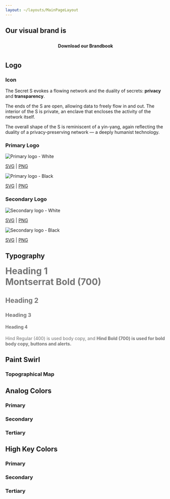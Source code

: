 ```yaml
---
layout: ~/layouts/MainPageLayout
---
```


<template v-slot:title>

## Secret Brand

</template>

<twin-columns class="statements">

<template v-slot:left>

### Mission Statement

We build groundbreaking privacy technologies with a focus on increasing usability and adoption. We empower our own community to contribute directly to the success of our network and its applications, and we enable them to directly benefit from its growth. We are passionate and inclusive. We maintain a global presence. We work hard towards driving usage and awareness. We educate and cultivate our community. We build relationships and partnerships across the world so that people everywhere can benefit from privacy.

</template>

<template v-slot:right>

### Vision Statement

By solving for data privacy, Secret Network will become a foundational pillar of a more decentralized, more democratic, and more empowering internet.
Providing privacy and protecting data is critical for empowering people, protecting their freedoms, and unlocking value for users all around the world. We strive to build a sustainable network, ecosystem, and community that will work towards global adoption of our technologies.

</template>

</twin-columns>

<slim-column class="our-brand-is">

<h2>Our visual brand is 

<section class="animated-text">

<div>humanist.</div>

<div>organic.</div>

<div>illustrated.</div>

<div>flowing.</div>

<div>striking.</div>

</section>

</h2>

<a class="white-button" href="/SecretNetwork_BrandBook_Version01.pdf" download>Download our Brandbook</a>

</slim-column>

<slim-column class="logo-section">

## Logo

### Icon

<grid columns="2" class="icon-grid">

<div class="icon-grid__image">

<themed-image>

<g-image light light-colored src="../src/assets/logo-seal-outline-black.svg"></g-image>

<g-image dark dark-colored src="../src/assets/logo-seal-outline-white.svg"></g-image>

</themed-image>

</div>

<div class="icon-grid__text">

The Secret S evokes a flowing network and the duality of secrets: **privacy** and **transparency**.

The ends of the S are open, allowing data to freely flow in and out.
The interior of the S is private, an enclave that encloses the activity of the network itself.

The overall shape of the S is reminiscent of a yin-yang, again reflecting the duality of a privacy-preserving network — a deeply humanist technology.

</div>

</grid>

### Primary Logo

<grid columns="2" class="secret-logos-grid">

<div class="secret-logos-grid__item">

![Primary logo - White](../src/assets/brandbook/primary-logo-white.png)

<a class="download-link" href="/secretnetwork-logo-primary-black.svg" download>SVG</a> | <a class="download-link" href="/secretnetwork-logo-primary-black.png" download>PNG</a>

</div>

<div class="secret-logos-grid__item">

![Primary logo - Black](../src/assets/brandbook/primary-logo-black.png)

<a class="download-link" href="/secretnetwork-logo-primary-white.svg" download>SVG</a> | <a class="download-link" href="/secretnetwork-logo-primary-white.png" download>PNG</a>

</div>

</grid>

### Secondary Logo

<grid columns="2" class="secret-logos-grid">

<div class="secret-logos-grid__item">

![Secondary logo - White](../src/assets/brandbook/secondary-logo-white.png)

<a class="download-link" href="/secretnetwork-logo-secondary-black.svg" download>SVG</a> | <a class="download-link" href="/secretnetwork-logo-secondary-black.png" download>PNG</a>

</div>

<div class="secret-logos-grid__item">

![Secondary logo - Black](../src/assets/brandbook/secondary-logo-black.png)

<a class="download-link" href="/secretnetwork-logo-secondary-white.svg" download>SVG</a> | <a class="download-link" href="/secretnetwork-logo-secondary-white.png" download>PNG</a>

</div>

</grid>

</slim-column>

<slim-column class="opaque-headings">

## Typography

# Heading 1<br>Montserrat Bold (700)

## Heading 2

### Heading 3

#### Heading 4

Hind Regular (400) is used body copy, and **Hind Bold (700) is used for bold body copy, buttons and alerts.**

</slim-column>

<single-column>

## Paint Swirl

</single-column>

<twin-columns class="paint-swirls">

<template v-slot:left>

### Analog Colors

![Analog Colors](../src/assets/brandbook/analog.png)

<a class="download-link" href="/analog.svg" download>SVG</a> | <a class="download-link" href="/analog.png" download>PNG</a>

</template>

<template v-slot:right>

### High Key Colors

![High Key Colors](../src/assets/brandbook/high-key.png)

<a class="download-link" href="/high-key.svg" download>SVG</a> | <a class="download-link" href="/high-key.png" download>PNG</a>

</template>

</twin-columns>

<single-column class="topographical-map-title">

### Topographical Map

</single-column>

<twin-columns class="paint-swirls">

<template v-slot:left>

![Topographical Map - White background](../src/assets/brandbook/topographical-white.png)

<a class="download-link" href="/topographical-white.svg" download>SVG</a> | <a class="download-link" href="/topographical-white.png" download>PNG</a>

</template>

<template v-slot:right>

![Topographical Map - Black Background](../src/assets/brandbook/topographical-black.png)

<a class="download-link" href="/topographical-black.svg" download>SVG</a> | <a class="download-link" href="/topographical-black.png" download>PNG</a>

</template>

</twin-columns>

<single-column class="color-palette">

## Analog Colors

### Primary

<grid columns="6">

<color-palette class="black" hex="#1B1B1B" rgb="rgb(27, 27, 27)"></color-palette>

<color-palette class="white" hex="#FFFFFF" rgb="rgb(255, 255, 255)"></color-palette>

</grid>

### Secondary

<grid columns="6">

<color-palette hex="#5F5F6B" rgb="rgb(95, 95, 107)"></color-palette>

<color-palette hex="#816DA8" rgb="rgb(129, 109, 168)"></color-palette>

<color-palette hex="#D53A2C" rgb="rgb(213, 58, 44)"></color-palette>

<color-palette hex="#EA7534" rgb="rgb(234, 117, 52)"></color-palette>

<color-palette hex="#E5C7A3" rgb="rgb(229, 199, 163)"></color-palette>

<color-palette hex="#FFD72E" rgb="rgb(255, 215, 46)"></color-palette>

<color-palette hex="#5AA361" rgb="rgb(90, 163, 97)"></color-palette>

<color-palette hex="#3EB7AC" rgb="rgb(62, 183, 172)"></color-palette>

<color-palette hex="#4195C4" rgb="rgb(65, 149, 196)"></color-palette>

</grid>

### Tertiary

<grid columns="6">

<color-palette hex="#BCBCCC" rgb="rgb(188, 188, 204)"></color-palette>

<color-palette hex="#D2BEED" rgb="rgb(210, 190, 237)"></color-palette>

<color-palette hex="#EF726C" rgb="rgb(239, 114, 108)"></color-palette>

<color-palette hex="#FFAA88" rgb="rgb(255, 170, 136)"></color-palette>

<color-palette hex="#FFE6D2" rgb="rgb(255, 230, 210)"></color-palette>

<color-palette hex="#FFEB97" rgb="rgb(255, 235, 151)"></color-palette>

<color-palette hex="#B1D8A3" rgb="rgb(177, 216, 163)"></color-palette>

<color-palette hex="#9AE8DA" rgb="rgb(154, 232, 218)"></color-palette>

<color-palette hex="#8FD2EA" rgb="rgb(143, 210, 234)"></color-palette>

</grid>

</single-column>

<single-column class="color-palette">

## High Key Colors

### Primary

<grid columns="6">

<color-palette class="black" hex="#1B1B1B" rgb="rgb(27, 27, 27)"></color-palette>

<color-palette class="white" hex="#FFFFFF" rgb="rgb(255, 255, 255)"></color-palette>

</grid>

### Secondary

<grid columns="6">

<color-palette hex="#5F5F6B" rgb="rgb(95, 95, 107)"></color-palette>

<color-palette hex="#7A5CD6" rgb="rgb(122, 92, 214)"></color-palette>

<color-palette hex="#FF144E" rgb="rgb(255, 20, 78)"></color-palette>

<color-palette hex="#FF6510" rgb="rgb(255, 101, 16)"></color-palette>

<color-palette hex="#FFCE99" rgb="rgb(255, 206, 153)"></color-palette>

<color-palette hex="#FFEC00" rgb="rgb(255, 236, 0)"></color-palette>

<color-palette hex="#25A02B" rgb="rgb(37, 160, 43)"></color-palette>

<color-palette hex="#00DDBE" rgb="rgb(0, 221, 190)"></color-palette>

<color-palette hex="#00B3EA" rgb="rgb(0, 179, 234)"></color-palette>

</grid>

### Tertiary

<grid columns="6">

<color-palette hex="#BCBCCC" rgb="rgb(188, 188, 204)"></color-palette>

<color-palette hex="#D2BEED" rgb="rgb(210, 190, 237)"></color-palette>

<color-palette hex="#EF726C" rgb="rgb(239, 114, 108)"></color-palette>

<color-palette hex="#FFAA88" rgb="rgb(255, 170, 136)"></color-palette>

<color-palette hex="#FFE6D2" rgb="rgb(255, 230, 210)"></color-palette>

<color-palette hex="#FFEB97" rgb="rgb(255, 235, 151)"></color-palette>

<color-palette hex="#B1D8A3" rgb="rgb(177, 216, 163)"></color-palette>

<color-palette hex="#9AE8DA" rgb="rgb(154, 232, 218)"></color-palette>

<color-palette hex="#AEE0ED" rgb="rgb(174, 224, 237)"></color-palette>

</grid>

</single-column>

<style lang="scss">
.statements {
    @include respond-to("medium and down") {
        grid-row-gap: rem(34px);
    }
}
.our-brand-is {
    grid-row-gap: $gutter-xxlarge;
    h2 {
        .animated-text {
            display: inline-block;
            position: relative;
            height: rem(34px);
        }
        .animated-text>div {
            opacity: 0;
            height: 0px;
            position: absolute;
        }
        .animated-text>div:nth-child(1){
            animation: animation 10s infinite;
            color: $primary-orange-color;
        }
        .animated-text>div:nth-child(2){
            animation: animation 10s infinite;
            animation-delay: 2s;
            color: $primary-cream-color;
        }
        .animated-text>div:nth-child(3){
            animation: animation 10s infinite;
            animation-delay: 4s;
            color: $primary-red-color;
        }
        .animated-text>div:nth-child(4){
            animation: animation 10s infinite;
            animation-delay: 6s;
            color: $primary-blue-color;
        }
        .animated-text>div:nth-child(5){
            animation: animation 10s infinite;
            animation-delay: 8s;
            color: #EDC92B;
        }
        @keyframes animation {
            0% {opacity: 0; height: auto;}
            16% {opacity: 1;}
            33% {opacity: 0; height: 0px;}
            100% {opacity: 0; height: 0px;}
        }
        @include respond-to("medium and down") {
            .animated-text {
                display: block;
                position: relative;
                height: rem(34px);
            }
        }
    }
    .white-button {
        display: block;
        width: rem(289px);
        margin: 0 auto;
        text-align: center;
        border-radius: 10px;
        padding: 10px 0;
        color: var(--theme-bg);
        background-color: var(--theme-fg);
        font-weight: bold;
        text-decoration: none;
        @include respond-to("xsmall and down") {
            width: 100%;
        }
        @include theme(dark dark-colored) {
            &:hover {
                color: $primary-red-color;
            }
        }
        @include theme(light light-colored) {
            &:hover {
                color: $primary-blue-color;
            }
        }
    }
}
.logo-section {
    h2 {
        margin-bottom: rem(50px);
    }
    h3 {
        margin-bottom: rem(34px);
    }
}
.grid {
    .color-palette {
        &.black, &.white {
            .color-palette__color {
                border: 2px solid var(--theme-fg);
            }
        }
    }
    &.icon-grid {
        grid-template-columns: 148px 1fr !important;
        grid-column-gap: 34px;
        height: auto;
        margin-bottom: rem(66px);
        @include respond-to("medium and down") {
            grid-template-columns: 100% !important;
            grid-template-rows: auto !important;
            grid-row-gap: rem(34px);
            justify-items: left;
        }
    }
    &.secret-logos-grid {
        .secret-logos-grid__item {
            text-align: center;
            margin-bottom: rem(66px);
            p {
                margin: 0;
                font-weight: bold;
                img {
                    border: 2px solid var(--theme-fg);
                }
                a {
                    text-decoration: none;
                    @include theme(dark dark-colored) {
                        color: $secondary-turquoise-color;
                    }
                    @include theme(light light-colored) {
                        color: $primary-blue-color;
                    }
                }
            }
        }
    }
}
.opaque-headings {
    h1, h3, h4, p {
        opacity: 0.6;
    }
    h1 {
        margin-top: 0;
        @include respond-to("medium and up") {
            white-space: nowrap;
        }
    }
    h2 {
        &:not(:first-child) {
            opacity: 0.6;
        }
        &:first-child {
            margin-bottom: rem(34px);
        }
    }
}
.topographical-map-title {
    padding-bottom: rem(8px);
}
#paint-swirl, #topographical-map {
    margin-bottom: 0;
}
.paint-swirls {
    h3 {
        margin-bottom: rem(34px);
    }
    p {
        font-weight: bold;
        text-align: center;
        margin: 0;
        img {
            border: 2px solid var(--theme-fg);
        }
        a {
            text-decoration: none;
            @include theme(dark dark-colored) {
                color: $secondary-turquoise-color;
            }
            @include theme(light light-colored) {
                color: $primary-blue-color;
            }
        }
    }
    @include respond-to("medium and down") {
        grid-row-gap: rem(34px);
    }
}
.color-palette {
    h2, h3 {
        margin-bottom: rem(34px);
    }
    .grid {
        grid-column-gap: $gutter;
        grid-row-gap: $gutter;
        margin-bottom: $gutter-xlarge;
    }
}
</style>
